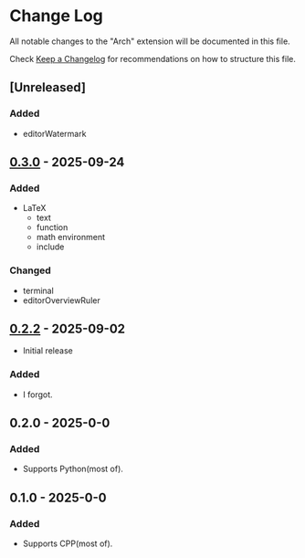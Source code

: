 # Change Log

All notable changes to the "Arch" extension will be documented in this file.

Check [Keep a Changelog](http://keepachangelog.com/) for recommendations on how to structure this file.

## [Unreleased]

### Added

- editorWatermark


## [0.3.0] - 2025-09-24

### Added

- LaTeX
	- text
	- function
	- math environment
	- include


### Changed

- terminal
- editorOverviewRuler


## [0.2.2] - 2025-09-02

- Initial release

### Added

- I forgot.


## 0.2.0 - 2025-0-0

### Added

- Supports Python(most of).


## 0.1.0 - 2025-0-0

### Added

- Supports CPP(most of).


[0.3.0]: https://codeberg.org/Wijkqwe/VSCode_color_theme_arch/releases/tag/v0.3.0
[0.2.2]: https://codeberg.org/Wijkqwe/VSCode_color_theme_arch/releases/tag/v0.2.2
